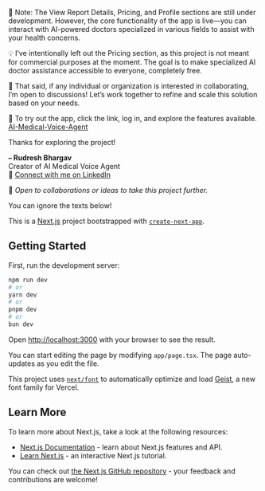 🚧 Note: The View Report Details, Pricing, and Profile sections are still under development. However, the core functionality of the app is live—you can interact with AI-powered doctors specialized in various fields to assist with your health concerns.

💡 I’ve intentionally left out the Pricing section, as this project is not meant for commercial purposes at the moment. The goal is to make specialized AI doctor assistance accessible to everyone, completely free.

🤝 That said, if any individual or organization is interested in collaborating, I’m open to discussions! Let’s work together to refine and scale this solution based on your needs.

🎯 To try out the app, click the link, log in, and explore the features available.
[AI-Medical-Voice-Agent](https://ai-medical-voice-agent-rudresh-bhargav.vercel.app/)

Thanks for exploring the project!

**– Rudresh Bhargav**  
Creator of AI Medical Voice Agent  
🔗 [Connect with me on LinkedIn](https://www.linkedin.com/in/rudreshbhargav)

💬 _Open to collaborations or ideas to take this project further._

You can ignore the texts below!

This is a [Next.js](https://nextjs.org) project bootstrapped with [`create-next-app`](https://nextjs.org/docs/app/api-reference/cli/create-next-app).

## Getting Started

First, run the development server:

```bash
npm run dev
# or
yarn dev
# or
pnpm dev
# or
bun dev
```

Open [http://localhost:3000](http://localhost:3000) with your browser to see the result.

You can start editing the page by modifying `app/page.tsx`. The page auto-updates as you edit the file.

This project uses [`next/font`](https://nextjs.org/docs/app/building-your-application/optimizing/fonts) to automatically optimize and load [Geist](https://vercel.com/font), a new font family for Vercel.

## Learn More

To learn more about Next.js, take a look at the following resources:

- [Next.js Documentation](https://nextjs.org/docs) - learn about Next.js features and API.
- [Learn Next.js](https://nextjs.org/learn) - an interactive Next.js tutorial.

You can check out [the Next.js GitHub repository](https://github.com/vercel/next.js) - your feedback and contributions are welcome!
